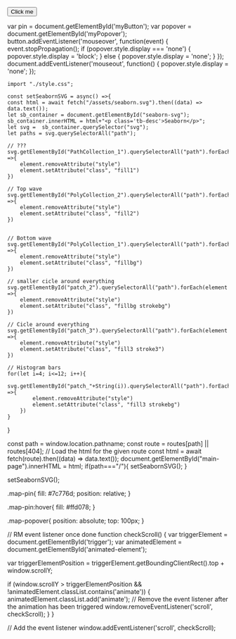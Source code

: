 <button id="myButton">Click me</button>
<div id="myPopover" style="display: none; position: absolute; width: 200px; height: 100px; background: lightgray;">
    <p>This is a popover!</p>
</div>
<script>
console.log("Hello World")
var button = document.getElementById('myButton');
var popover = document.getElementById('myPopover');
button.addEventListener('click', function(event) {
    console.log("Hovered over the icon")
    event.stopPropagation();
    if (popover.style.display === 'none') {
        popover.style.display = 'block';
    } else {
        popover.style.display = 'none';
    }
});
document.addEventListener('click', function() {
    popover.style.display = 'none';
});
</script>




var pin = document.getElementById('myButton');
var popover = document.getElementById('myPopover');
button.addEventListener('mouseover', function(event) {
    event.stopPropagation();
    if (popover.style.display === 'none') {
        popover.style.display = 'block';
    } else {
        popover.style.display = 'none';
    }
});
document.addEventListener('mouseout', function() {
    popover.style.display = 'none';
});



    import "./style.css";

    const setSeabornSVG = async() =>{
    const html = await fetch("/assets/seaborn.svg").then((data) => data.text());
    let sb_container = document.getElementById("seaborn-svg");
    sb_container.innerHTML = html+"<p class='tb-desc'>Seaborn</p>";
    let svg =  sb_container.querySelector("svg");
    let paths = svg.querySelectorAll("path");

    // ???
    svg.getElementById("PathCollection_1").querySelectorAll("path").forEach(element =>{
        element.removeAttribute("style")
        element.setAttribute("class", "fill1")
    })

    // Top wave
    svg.getElementById("PolyCollection_2").querySelectorAll("path").forEach(element =>{
        element.removeAttribute("style")
        element.setAttribute("class", "fill2")
    })


    // Bottom wave
    svg.getElementById("PolyCollection_1").querySelectorAll("path").forEach(element =>{
        element.removeAttribute("style")
        element.setAttribute("class", "fillbg")
    })
    
    // smaller cicle around everything
    svg.getElementById("patch_2").querySelectorAll("path").forEach(element =>{
        element.removeAttribute("style")
        element.setAttribute("class", "fillbg strokebg")    
    })

    // Cicle around everything
    svg.getElementById("patch_3").querySelectorAll("path").forEach(element =>{
        element.removeAttribute("style")
        element.setAttribute("class", "fill3 stroke3")    
    })

    // Histogram bars 
    for(let i=4; i<=12; i++){
        svg.getElementById("patch_"+String(i)).querySelectorAll("path").forEach(element =>{
            element.removeAttribute("style")
            element.setAttribute("class", "fill3 strokebg")    
        })
    }

}

const path = window.location.pathname;
const route = routes[path] || routes[404];
// Load the html for the given route
const html = await fetch(route).then((data) => data.text());
document.getElementById("main-page").innerHTML = html;
if(path==="/"){
    setSeabornSVG();
}

setSeabornSVG();



.map-pin{
  fill: #7c776d;
  position: relative;
}

.map-pin:hover{
  fill: #ffd078;
}

.map-popover{
  position: absolute;
  top: 100px;
}


<script>
console.log("Hello");

var button = document.getElementById('myButton');
var popover = document.getElementById('myPopover');
button.addEventListener('mouseover', function(event) {
    event.stopPropagation();
    
    if (popover.style.display === 'none') {
        popover.style.display = 'block';
    } else {
        popover.style.display = 'none';
    }
});
document.addEventListener('mouseout', function() {
    popover.style.display = 'none';
});

var pins = document.getElementsByClassName('map-pin');
console.log("Hello");

// Loop through each pin
for (var i = 0; i < pins.length; i++) {
  
    var pin = pins[i];

    // Get the associated div
    var divId = pin.id + '-desc';
    var div = document.getElementById(divId);

    if (div) {
        // Get the position of the pin
        var rect = pin.getBoundingClientRect();

        // Position the div above the pin
        div.style.position = 'absolute';
        div.style.left = rect.left + 'px';
        div.style.top = (rect.top - div.offsetHeight) + 'px';
    }
}

</script>



// RM event listener once done 
function checkScroll() {
  var triggerElement = document.getElementById('trigger');
  var animatedElement = document.getElementById('animated-element');
  
  var triggerElementPosition = triggerElement.getBoundingClientRect().top + window.scrollY;
  
  if (window.scrollY > triggerElementPosition && !animatedElement.classList.contains('animate')) {
    animatedElement.classList.add('animate');
    // Remove the event listener after the animation has been triggered
    window.removeEventListener('scroll', checkScroll);
  }
}

// Add the event listener
window.addEventListener('scroll', checkScroll);
